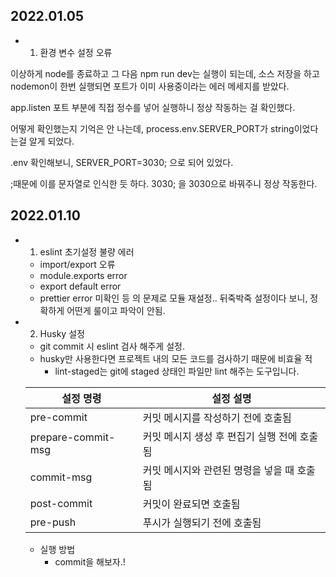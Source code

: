 ## 2022.01.05

- 1. 환경 변수 설정 오류

이상하게 node를 종료하고 그 다음 npm run dev는 실행이 되는데, 소스 저장을 하고 nodemon이 한번 실행되면 포트가 이미 사용중이라는 에러 메세지를 받았다.

app.listen 포트 부분에 직접 정수를 넣어 실행하니 정상 작동하는 걸 확인했다.

어떻게 확인했는지 기억은 안 나는데, process.env.SERVER_PORT가 string이었다는걸 알게 되었다.

.env 확인해보니, SERVER_PORT=3030; 으로 되어 있었다.

;때문에 이를 문자열로 인식한 듯 하다. 3030; 을 3030으로 바꿔주니 정상 작동한다.

## 2022.01.10

 - 1. eslint 초기설정 불량 에러
    - import/export 오류
    - module.exports error
    - export default error
    - prettier error 미확인
    등 의 문제로 모듈 재설정.. 뒤죽박죽 설정이다 보니, 정확하게 어떤게 룰이고 파악이 안됨.

 - 2. Husky 설정
    - git commit 시 eslint 검사 해주게 설정. 
    - husky만 사용한다면 프로젝트 내의 모든 코드를 검사하기 때문에 비효율 적
        - lint-staged는 git에 staged 상태인 파일만 lint 해주는 도구입니다.

    |설정 명령|설정 설명|
    |---|---|
    |pre-commit|커밋 메시지를 작성하기 전에 호출됨|
    |prepare-commit-msg|커밋 메시지 생성 후 편집기 실행 전에 호출됨|
    |commit-msg|커밋 메시지와 관련된 명령을 넣을 때 호출됨|
    |post-commit|커밋이 완료되면 호출됨|
    |pre-push|푸시가 실행되기 전에 호출됨|
 
   - 실행 방법
      - commit을 해보자.!
   
